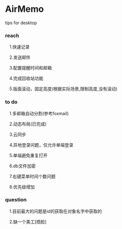 # AirMemo
tips for desktop

### reach
&ensp;&ensp;1.快速记录

&ensp;&ensp;2.发送邮件

&ensp;&ensp;3.配置提醒时间和邮箱

&ensp;&ensp;4.完成回收站功能

&ensp;&ensp;5.版面滚动，固定高度(根据实际场景,限制高度,没有滚动)

### to do
&ensp;&ensp;1.多邮箱自动分割(参考foxmail)

&ensp;&ensp;2.动态布局(已完成)

&ensp;&ensp;3.云同步

&ensp;&ensp;4.异地登录问题，仅允许单端登录

&ensp;&ensp;5.单端避免重复打开

&ensp;&ensp;6.db文件加密

&ensp;&ensp;7.右键菜单时间个数问题

&ensp;&ensp;8.优先级增加

### question

&ensp;&ensp;1.目前最大的问题是id的获取在对象名字中获取的

&ensp;&ensp;2.缺一个美工[捂脸]
